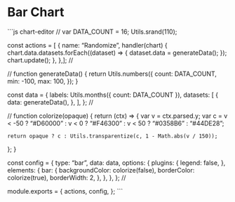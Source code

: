 Bar Chart
=========

\`\`\`js chart-editor // var DATA\_COUNT = 16; Utils.srand(110);

const actions = \[ { name: “Randomize”, handler(chart) { chart.data.datasets.forEach((dataset) =&gt; { dataset.data = generateData(); }); chart.update(); }, },\]; //

// function generateData() { return Utils.numbers({ count: DATA\_COUNT, min: -100, max: 100, }); }

const data = { labels: Utils.months({ count: DATA\_COUNT }), datasets: \[ { data: generateData(), }, \], }; //

// function colorize(opaque) { return (ctx) =&gt; { var v = ctx.parsed.y; var c = v &lt; -50 ? “\#D60000” : v &lt; 0 ? “\#F46300” : v &lt; 50 ? “\#0358B6” : “\#44DE28”;

    return opaque ? c : Utils.transparentize(c, 1 - Math.abs(v / 150));

}; }

const config = { type: “bar”, data: data, options: { plugins: { legend: false, }, elements: { bar: { backgroundColor: colorize(false), borderColor: colorize(true), borderWidth: 2, }, }, }, }; //

module.exports = { actions, config, }; \`\`\`
